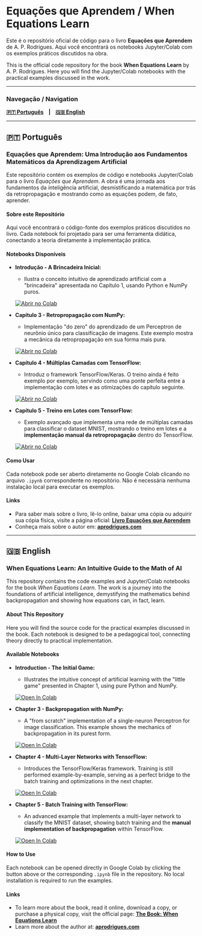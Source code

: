 # Equações que Aprendem / When Equations Learn

Este é o repositório oficial de código para o livro **Equações que Aprendem** de A. P. Rodrigues. Aqui você encontrará os notebooks Jupyter/Colab com os exemplos práticos discutidos na obra.

This is the official code repository for the book **When Equations Learn** by A. P. Rodrigues. Here you will find the Jupyter/Colab notebooks with the practical examples discussed in the work.

---

### Navegação / Navigation

**[🇵🇹 Português](#secao-portugues) &nbsp;&nbsp;&nbsp;|&nbsp;&nbsp;&nbsp; [🇬🇧 English](#secao-ingles)**
<!-- **[🇵🇹 Português](#português) &nbsp;&nbsp;&nbsp;|&nbsp;&nbsp;&nbsp; [🇬🇧 English](#english)** -->

---
<a name="secao-portugues"></a>
## 🇵🇹 Português

### Equações que Aprendem: Uma Introdução aos Fundamentos Matemáticos da Aprendizagem Artificial

Este repositório contém os exemplos de código e notebooks Jupyter/Colab para o livro *Equações que Aprendem*. A obra é uma jornada aos fundamentos da inteligência artificial, desmistificando a matemática por trás da retropropagação e mostrando como as equações podem, de fato, aprender.

#### Sobre este Repositório

Aqui você encontrará o código-fonte dos exemplos práticos discutidos no livro. Cada notebook foi projetado para ser uma ferramenta didática, conectando a teoria diretamente à implementação prática.

#### Notebooks Disponíveis

* **Introdução - A Brincadeira Inicial:**
    * Ilustra o conceito intuitivo de aprendizado artificial com a "brincadeira" apresentada no Capítulo 1, usando Python e NumPy puros.

    [![Abrir no Colab](https://colab.research.google.com/assets/colab-badge.svg)](https://colab.research.google.com/github/aleperrod/perceptron-book/blob/master/equacoes_que_aprendem_capitulo_0_exemplo_1.ipynb)

* **Capítulo 3 - Retropropagação com NumPy:**
    * Implementação "do zero" do aprendizado de um Perceptron de neurônio único para classificação de imagens. Este exemplo mostra a mecânica da retropropagação em sua forma mais pura.

    [![Abrir no Colab](https://colab.research.google.com/assets/colab-badge.svg)](https://colab.research.google.com/github/aleperrod/perceptron-book/blob/master/equacoes_que_aprendem_capitulo_3_exemplo_3.ipynb)
    

* **Capítulo 4 - Múltiplas Camadas com TensorFlow:**
    * Introduz o framework TensorFlow/Keras. O treino ainda é feito exemplo por exemplo, servindo como uma ponte perfeita entre a implementação com lotes e as otimizações do capítulo seguinte.

    [![Abrir no Colab](https://colab.research.google.com/assets/colab-badge.svg)](https://colab.research.google.com/github/aleperrod/perceptron-book/blob/master/equacoes_que_aprendem_capitulo_4_exemplo_1.ipynb)

* **Capítulo 5 - Treino em Lotes com TensorFlow:**
    * Exemplo avançado que implementa uma rede de múltiplas camadas para classificar o dataset MNIST, mostrando o treino em lotes e a **implementação manual da retropropagação** dentro do TensorFlow.

    [![Abrir no Colab](https://colab.research.google.com/assets/colab-badge.svg)](https://colab.research.google.com/github/aleperrod/perceptron-book/blob/master/equacoes_que_aprendem_capitulo_5_exemplo_2.ipynb)

#### Como Usar

Cada notebook pode ser aberto diretamente no Google Colab clicando no arquivo `.ipynb` correspondente no repositório. Não é necessária nenhuma instalação local para executar os exemplos.

#### Links

* Para saber mais sobre o livro, lê-lo online, baixar uma cópia ou adquirir sua cópia física, visite a página oficial: **[Livro Equações que Aprendem](https://www.aprodrigues.com/perceptron-page.html)**
* Conheça mais sobre o autor em: **[aprodrigues.com](https://aprodrigues.com)**

---
<a name="secao-ingles"></a>
## 🇬🇧 English

### When Equations Learn: An Intuitive Guide to the Math of AI

This repository contains the code examples and Jupyter/Colab notebooks for the book *When Equations Learn*. The work is a journey into the foundations of artificial intelligence, demystifying the mathematics behind backpropagation and showing how equations can, in fact, learn.

#### About This Repository

Here you will find the source code for the practical examples discussed in the book. Each notebook is designed to be a pedagogical tool, connecting theory directly to practical implementation.

#### Available Notebooks

* **Introduction - The Initial Game:**
    * Illustrates the intuitive concept of artificial learning with the "little game" presented in Chapter 1, using pure Python and NumPy.

    [![Open In Colab](https://colab.research.google.com/assets/colab-badge.svg)](https://colab.research.google.com/github/aleperrod/perceptron-book/blob/main/when-equations-learn-chapter-0-initial-game.ipynb)

* **Chapter 3 - Backpropagation with NumPy:**
    * A "from scratch" implementation of a single-neuron Perceptron for image classification. This example shows the mechanics of backpropagation in its purest form.

    [![Open In Colab](https://colab.research.google.com/assets/colab-badge.svg)](https://colab.research.google.com/github/aleperrod/perceptron-book/blob/main/when-equations-learn-chapter-3-numpy-backprop.ipynb)

* **Chapter 4 - Multi-Layer Networks with TensorFlow:**
    * Introduces the TensorFlow/Keras framework. Training is still performed example-by-example, serving as a perfect bridge to the batch training and optimizations in the next chapter.

    [![Open In Colab](https://colab.research.google.com/assets/colab-badge.svg)](https://colab.research.google.com/github/aleperrod/perceptron-book/blob/main/when-equations-learn-chapter-4-tensorflow-single-example.ipynb)

* **Chapter 5 - Batch Training with TensorFlow:**
    * An advanced example that implements a multi-layer network to classify the MNIST dataset, showing batch training and the **manual implementation of backpropagation** within TensorFlow.

    [![Open In Colab](https://colab.research.google.com/assets/colab-badge.svg)](https://colab.research.google.com/github/aleperrod/perceptron-book/blob/main/when-equations-learn-chapter-5-tensorflow-batch-training.ipynb)

#### How to Use

Each notebook can be opened directly in Google Colab by clicking the button above or the corresponding `.ipynb` file in the repository. No local installation is required to run the examples.

#### Links

* To learn more about the book, read it online, download a copy, or purchase a physical copy, visit the official page: **[The Book: When Equations Learn](https://www.aprodrigues.com/perceptron-in-english-page.html)**
* Learn more about the author at: **[aprodrigues.com](https://aprodrigues.com)**